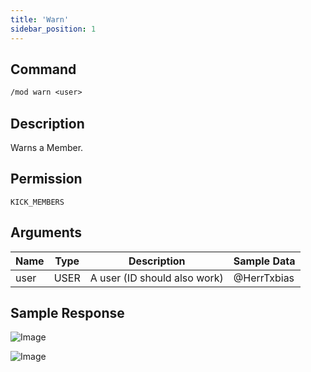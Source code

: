 ```yaml
---
title: 'Warn'
sidebar_position: 1
---
```


## Command
```txt
/mod warn <user>
```

## Description
Warns a Member.

## Permission
`KICK_MEMBERS`

## Arguments
| Name | Type | Description | Sample Data |
| ---- | ---- | ----------- | ----------- |
| user | USER | A user (ID should also work) | @HerrTxbias |

## Sample Response
![Image](https://cdn.utilbot.co/2021-05-28_e3578ee8-779d-40c1-a7e4-bad8f6da2fc6.png)

![Image](https://cdn.utilbot.co/2021-05-28_4ff3214c-a029-4152-9ec3-f97e4ed01976.png)
